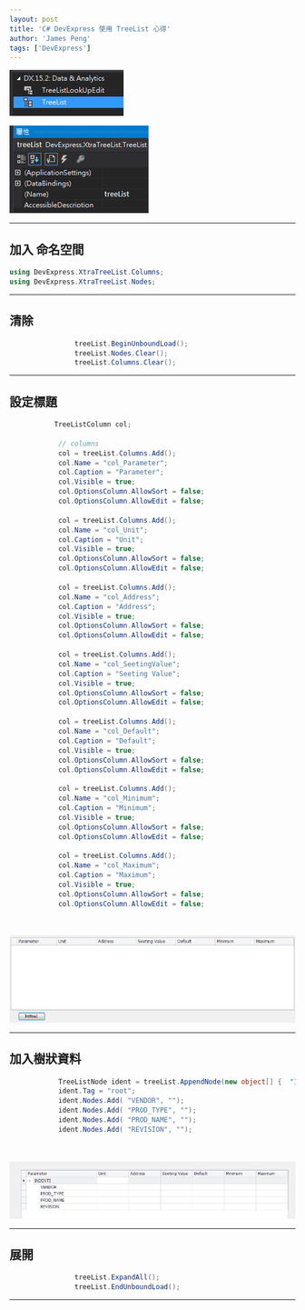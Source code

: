 ```yaml
---
layout: post
title: 'C# DevExpress 使用 TreeList 心得'
author: 'James Peng'
tags: ['DevExpress']
---
```


![](..\images\2016-04-21-CSharp_DevExpress_TreeList\IiZ8yoM.png)

![](..\images\2016-04-21-CSharp_DevExpress_TreeList\ZxUr1ja.png)



----------


## 加入 命名空間 ##

~~~csharp
using DevExpress.XtraTreeList.Columns;
using DevExpress.XtraTreeList.Nodes;
~~~

----------

## 清除 ##

~~~csharp             
                treeList.BeginUnboundLoad();
                treeList.Nodes.Clear();
                treeList.Columns.Clear();
~~~


----------


## 設定標題 ##

~~~csharp
           TreeListColumn col;

            // columns
            col = treeList.Columns.Add();
            col.Name = "col_Parameter";
            col.Caption = "Parameter";
            col.Visible = true;
            col.OptionsColumn.AllowSort = false;
            col.OptionsColumn.AllowEdit = false;

            col = treeList.Columns.Add();
            col.Name = "col_Unit";
            col.Caption = "Unit";
            col.Visible = true;
            col.OptionsColumn.AllowSort = false;
            col.OptionsColumn.AllowEdit = false;

            col = treeList.Columns.Add();
            col.Name = "col_Address";
            col.Caption = "Address";
            col.Visible = true;
            col.OptionsColumn.AllowSort = false;
            col.OptionsColumn.AllowEdit = false;

            col = treeList.Columns.Add();
            col.Name = "col_SeetingValue";
            col.Caption = "Seeting Value";
            col.Visible = true;
            col.OptionsColumn.AllowSort = false;
            col.OptionsColumn.AllowEdit = false;

            col = treeList.Columns.Add();
            col.Name = "col_Default";
            col.Caption = "Default";
            col.Visible = true;
            col.OptionsColumn.AllowSort = false;
            col.OptionsColumn.AllowEdit = false;

            col = treeList.Columns.Add();
            col.Name = "col_Minimum";
            col.Caption = "Minimum";
            col.Visible = true;
            col.OptionsColumn.AllowSort = false;
            col.OptionsColumn.AllowEdit = false;

            col = treeList.Columns.Add();
            col.Name = "col_Maximum";
            col.Caption = "Maximum";
            col.Visible = true;
            col.OptionsColumn.AllowSort = false;
            col.OptionsColumn.AllowEdit = false;
           
     
~~~

![](..\images\2016-04-21-CSharp_DevExpress_TreeList\F9lfLeR.png)

----------


## 加入樹狀資料 ##


~~~csharp
            TreeListNode ident = treeList.AppendNode(new object[] {  "INDENTI", "" }, null);
            ident.Tag = "root";
            ident.Nodes.Add( "VENDOR", "");
            ident.Nodes.Add( "PROD_TYPE", "");
            ident.Nodes.Add( "PROD_NAME", "");
            ident.Nodes.Add( "REVISION", "");
           
     
~~~

![](..\images\2016-04-21-CSharp_DevExpress_TreeList\IBBLKQa.png)


----------

## 展開 ##

~~~csharp
                treeList.ExpandAll();
                treeList.EndUnboundLoad();
~~~


----------




